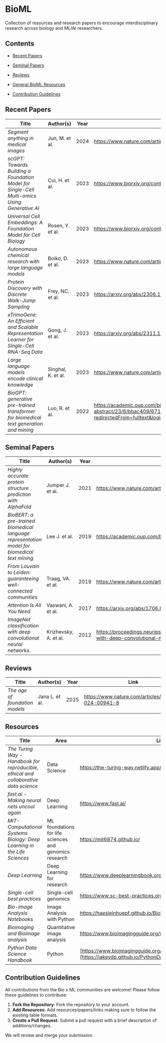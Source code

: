 # BioML

 Collection of resources and research papers to encourage interdisciplinary research across biology and ML/AI researchers.

## Contents
- [Recent Papers](#recent-papers)
- [Seminal Papers](#seminal-papers)
- [Reviews](#reviews)
- [General BioML Resources](#resources)

- [Contribution Guidelines](#contribution-guidelines)


## Recent Papers 

| Title | Author(s) | Year | Link |
|-------|-----------|------|------|
| *Segment anything in medical images* | Jun, M. et al. | 2024 | https://www.nature.com/articles/s41467-024-44824-z |
| *scGPT: Towards Building a Foundation Model for Single-Cell Multi-omics Using Generative AI* | Cui, H. et al. | 2023 | https://www.biorxiv.org/content/10.1101/2023.04.30.538439v2 |
| *Universal Cell Embeddings: A Foundation Model for Cell Biology* | Rosen, Y. et al. | 2023 | https://www.biorxiv.org/content/10.1101/2023.11.28.568918v1 |
| *Autonomous chemical research with large language models* | Boiko, D. et al. | 2023 | https://www.nature.com/articles/s41586-023-06792-0 |
| *Protein Discovery with Discrete Walk-Jump Sampling* | Frey, NC. et al. | 2023 | https://arxiv.org/abs/2306.12360 |
| *xTrimoGene: An Efficient and Scalable Representation Learner for Single-Cell RNA-Seq Data* | Gong, J. et al. | 2023 | https://arxiv.org/abs/2311.15156 |
| *Large language models encode clinical knowledge* | Singhal, K. et al. | 2023 | https://www.nature.com/articles/s41586-023-06291-2 |
| *BioGPT: generative pre-trained transformer for biomedical text generation and mining* | Luo, R. et al. | 2022 | https://academic.oup.com/bib/article-abstract/23/6/bbac409/6713511?redirectedFrom=fulltext&login=false|


## Seminal Papers 

| Title | Author(s) | Year | Link |
|-------|-----------|------|------|
| *Highly accurate protein structure prediction with AlphaFold* | Jumper J. et al. | 2021 | https://www.nature.com/articles/s41586-021-03819-2 |
| *BioBERT: a pre-trained biomedical language representation model for biomedical text mining* | Lee J. et al. | 2019 | https://academic.oup.com/bioinformatics/article/36/4/1234/5566506 |
| *From Louvain to Leiden: guaranteeing well-connected communities* | Traag, VA. et al. | 2019 | https://www.nature.com/articles/s41598-019-41695-z |
| *Attention Is All You Need* | Vaswani, A. et al. | 2017 | https://arxiv.org/abs/1706.03762 |
| *ImageNet classification with deep convolutional neural networks.* | Krizhevsky, A. et al. | 2012 | https://proceedings.neurips.cc/paper/4824-imagenet-classification-with-deep-convolutional-neural-networks.pdf |


## Reviews

| Title | Author(s) | Year | Link |
|-------|-----------|------|------|
| *The age of foundation models* | Jana L. et al. | 2025 | https://www.nature.com/articles/s41571-024-00941-8 |


## Resources

| Title | Area | Link |
|-------|----------|------|
| *The Turing Way - Handbook for reproducible, ethical and collaborative data science* | Data Science | https://the-turing-way.netlify.app/index.html |
| *fast.ai - Making neural nets uncool again* | Deep Learning | https://www.fast.ai/ |
| *MIT-Computational Systems Biology: Deep Learning in the Life Sciences* | ML foundations for life sciences and genomics research | https://mit6874.github.io/ |
| *Deep Learning* | Deep Learning for research | https://www.deeplearningbook.org/ |
| *Single-cell best practices* | Single-cell genomics | https://www.sc-best-practices.org/preamble.html |
| *Bio-image Analysis Notebooks* | Image Analysis with Python | https://haesleinhuepf.github.io/BioImageAnalysisNotebooks/intro.html |
| *Bioimaging and Bioimage analysis* | Quantitative image analysis | https://www.bioimagingguide.org/welcome.html |
| *Python Data Science Handbook* | Python | [https://www.bioimagingguide.org/welcome.html](https://jakevdp.github.io/PythonDataScienceHandbook/) |


## Contribution Guidelines

All contributions from the Bio x ML communities are welcome! Please follow these guidelines to contribute:

1. **Fork the Repository**: Fork the repository to your account.
2. **Add Resources**: Add resources/papers/links making sure to follow the existing table formats.
3. **Create a Pull Request**: Submit a pull request with a brief description of additions/changes.

We will review and merge your submission.

